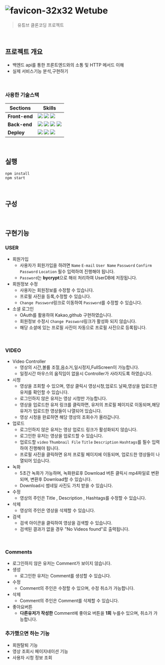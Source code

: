 # ![favicon-32x32](https://user-images.githubusercontent.com/99850326/229418839-698294aa-4206-44c5-ad7e-5de128d58586.png) Wetube
> 유튜브 클론코딩 프로젝트

<br/>

## 프로젝트 개요
- 백엔드 api를 통한 프론트엔드와의 소통 및 HTTP 메서드 이해
- 실제 서비스기능 분석,구현하기

<br/>

### 사용한 기술스택
| Sections | Skills |
| --|--|
|**Front-end**|<img src="https://img.shields.io/badge/javascript-yellow?style=flat&logo=javascript&logoColor=white"/> <img src="https://img.shields.io/badge/Sass-CC6699?style=flat&logo=Sass&logoColor=white"/> <img src="https://img.shields.io/badge/HTML5-E34F26?style=flat&logo=HTML5&logoColor=white"/>|
|**Back-end**|<img src="https://img.shields.io/badge/Node.js-339933?style=flat&logo=Node.js&logoColor=green"/> <img src="https://img.shields.io/badge/mongoDB-47A248?style=flat&logo=mongoDB&logoColor=green"/> <img src="https://img.shields.io/badge/Express-white?style=flat&logo=Express&logoColor=black"/> <img src="https://img.shields.io/badge/Pug-A86454?style=flat&logo=Pug&logoColor=black"/>|
|**Deploy**| <img src="https://img.shields.io/badge/Webpack-white?style=flat&logo=Webpack&logoColor=8DD6F9"/> <img src="https://img.shields.io/badge/Amazon S3-569A31?style=flat&logo=Amazon S3&logoColor=white"/> <img src="https://img.shields.io/badge/heroku-430098?style=flat&logo=heroku&logoColor=white"/>|

<br/>

## 실행
```
npm install
npm start
```

<br/>

## 구성

<br/>

## 구현기능

### USER
- 회원가입
  - 사용자가 회원가입을 하려면  `Name` `E-mail` `User Name` `Password` `Confirm Password` `Location` 필수 입력하여 진행해야 됩니다.
  - `Password`는 **bycrypt**으로 해쉬 처리하여 UserDB에 저장됩니다.
- 회원정보 수정
  - 사용자는 회원정보를 수정할 수 있습니다. 
  - 프로필 사진을 등록,수정할 수 있습니다.
  - `Change Password`링크로 이동하여 `Password`를 수정할 수 있습니다.
- 소셜 로그인
  - OAuth를 활용하여 Kakao,github 구현하였습니다.
  - 회원정보 수정시 `Change Password`링크가 활성화 되지 않습니다.
  - 해당 소셜에 있는 프로필 사진이 자동으로 프로필 사진으로 등록됩니다.
<br/>

### VIDEO
- Video Controller
  - 영상의 시간,볼륨 조절,음소거,일시정지,FullScreen이 가능합니다.
  - 일정시간 마우스의 움직임이 없을시 Controller가 사라지도록 하였습니다.
- 시청
  - 영상을 조회할 수 있으며, 영상 클릭시 영상시청,업로드 날짜,영상을 업로드한 유저를 확인할 수 있습니다.
  - 로그인하지 않은 유저는 영상 시청만 가능합니다.
  - 영상을 업로드한 유저 링크를 클릭하면, 유저의 프로필 페이지로 이동되며,해당 유저가 업로드한 영상들이 나열되어 있습니다.
  - 영상 시청을 완료하면 해당 영상의 조회수가 올라갑니다.
- 업로드
  - 로그인하지 않은 유저는 영상 업로드 링크가 활성화되지 않습니다.
  - 로그인한 유저는 영상을 업로드할 수 있습니다.
  - 업로드할 `video` `Thumbnail File` `Title` `Description` `Hashtags`를 필수 입력하여 진행해야 됩니다.
  - 프로필 사진을 클릭하면 유저 프로필 페이지에 이동되며, 업로드한 영상들이 나열되어 있습니다.
- 녹화
  - 5초간 녹화가 가능하며, 녹화완료후 Download 버튼 클릭시 mp4파일로 변환되며, 변환후 Download할 수 있습니다.
  - Download시 썸네일 사진도 가치 받을 수 있습니다.
- 수정
  - 영상의 주인은 Title , Description , Hashtags를 수정할 수 있습니다.
- 삭제
  - 영상의 주인은 영상을 삭제할 수 있습니다.
- 검색
  - 검색 아이콘을 클릭하여 영상을 검색할 수 있습니다.
  - 검색된 결과가 없을 경우 "No Videos found"로 출력됩니다.
<br>

### Comments
- 로그인하지 않은 유저는 Comment가 보이지 않습니다.
- 생성
  - 로그인한 유저는 Comment를 생성할 수 있습니다.
- 수정
  - Comment의 주인은 수정할 수 있으며, 수정 취소가 가능합니다.
- 삭제
  - Comment의 주인은 Comment를 삭제할 수 있습니다.
- 좋아요버튼
  - **다른유저가 작성한** Comment에 좋아요 버튼을 **1회** 누를수 있으며, 취소가 가능합니다.


  
### 추가했으면 하는 기능
  - 회원탈퇴 기능
  - 영상 조회시 페이지네이션 기능
  - 사용자 시청 정보 조회
  
  


  

